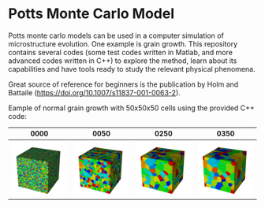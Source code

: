 # Potts Monte Carlo Model

Potts monte carlo models can be used in a computer simulation of microstructure evolution. One example is grain growth. This repository contains several codes (some test codes written in Matlab, and more advanced codes written in C++) to explore the method, learn about its capabilities and have tools ready to study the relevant physical phenomena. 

Great source of reference for beginners is the publication by Holm and Battaile (https://doi.org/10.1007/s11837-001-0063-2).

Eample of normal grain growth with 50x50x50 cells using the provided C++ code:

0000                         | 0050                        | 0250                        | 0350
:---------------------------:|:---------------------------:|:---------------------------:|:---------------------------:
![](figures/file-0000.png)  | ![](figures/file-0050.png) | ![](figures/file-0200.png) | ![](figures/file-0350.png)
